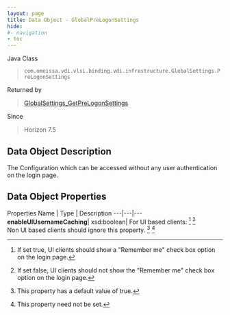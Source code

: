 ```yaml
---
layout: page
title: Data Object - GlobalPreLogonSettings
hide:
#- navigation
- toc
---
```






Java Class
> `com.omnissa.vdi.vlsi.binding.vdi.infrastructure.GlobalSettings.PreLogonSettings`

Returned by
> [GlobalSettings_GetPreLogonSettings](vdi.infrastructure.GlobalSettings.md#getPreLogonSettings)

Since
> Horizon 7.5


## Data Object Description

The Configuration which can be accessed without any user authentication on the login page.

## Data Object Properties
Properties
Name |  Type |  Description
---|---|---
**enableUIUsernameCaching**|  xsd:boolean|  For UI based clients: [^282] [^283] <br>Non UI based clients should ignore this property. [^6] [^1]
 


 


[^1]: This property need not be set.
[^6]: This property has a default value of true.
[^282]: If set true, UI clients should show a "Remember me" check box option on the login page.
[^283]: If set false, UI clients should not show the "Remember me" check box option on the login page.